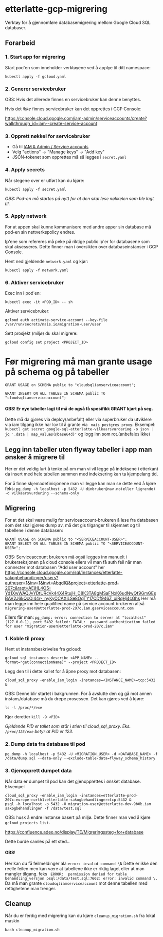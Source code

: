 # etterlatte-gcp-migrering

Verktøy for å gjennomføre databasemigrering mellom Google Cloud SQL databaser. 

## Forarbeid

### 1. Start app for migrering

Start pod'en som inneholder verktøyene ved å applye til ditt namespace:
```
kubectl apply -f gcloud.yaml
```

### 2. Generer servicebruker

OBS: Hvis det allerede finnes en servicebruker kan denne benyttes.

Hvis det _ikke_ finnes servicebruker kan det opprettes i GCP Console:

https://console.cloud.google.com/iam-admin/serviceaccounts/create?walkthrough_id=iam--create-service-account

### 3. Opprett nøkkel for servicebruker

- Gå til [IAM & Admin / Service accounts](https://console.cloud.google.com/iam-admin/serviceaccounts)
- Velg "actions" -> "Manage keys" -> "Add key"
- JSON-tokenet som opprettes må så legges i `secret.yaml`


### 4. Apply secrets

Når stegene over er utført kan du kjøre:

```shell
kubectl apply -f secret.yaml
```

_OBS: Pod-en må startes på nytt for at den skal lese nøkkelen som ble lagt til._


### 5. Apply network

For at appen skal kunne kommunisere med andre apper sin database må pod-en sin nettverkspolicy endres.

Ip'ene som refereres må peke på riktige public ip'er for databasene som skal aksesseres. Dette finner man i oversikten over 
databaseinstanser i GCP Console. 

Hent ned gjeldende `network.yaml` og kjør: 

```shell
kubectl apply -f network.yaml
```


### 6. Aktiver servicebruker

Exec inn i pod'en:
```
kubectl exec -it <POD_ID> -- sh
```

Aktiver servicebruker: 

```shell
gcloud auth activate-service-account --key-file /var/run/secrets/nais.io/migration-user/user
```

Sett prosjekt (miljø) du skal migrere:

```shell
gcloud config set project <PROJECT_ID>
```

# Før migrering må man grante usage på schema og på tabeller
```GRANT USAGE on SCHEMA public to "cloudsqliamserviceaccount";```

```GRANT INSERT ON ALL TABLES IN SCHEMA public TO "cloudsqliamserviceaccount"; ```

#### OBS! Er nye tabeller lagt til må de også få spesifikk GRANT kjørt på seg. 
Dette må da gjøres via deploy(anbefalt) eller via superbruker da utviklere via iam tilgang
ikke har lov til å grante via ` nais postgres proxy`.
Eksempel: 
`kubectl get secret google-sql-etterlatte-vilkaarsvurdering -o json | jq '.data | map_values(@base64d)'`
og logg inn som rot.(anbefales ikke)

## Legg inn tabeller uten flyway tabeller i app man ønsker å migrere til
Her er det veldig lurt å tenke på om man vi vil legge på indeksene i etterkant da 
insert med hele tabellen sammen med indeksering kan ta kjempelang tid.

For å finne skjemadefinisjonene man vil legge kan man se dette ved å kjøre feks:
`pg_dump -h localhost -p 5432 -U dinbruker@nav.no(eller lignende) -d vilkaarsvurdering --schema-only`


## Migrering

For at det skal være mulig for serviceaccount-brukeren å lese fra databasen som det skal gjøres dump av, må det gis tilganger
til skjemaet og til tabellene i denne databasen:

```postgresql
GRANT USAGE on SCHEMA public to "<SERVICEACCOUNT-USER>";
GRANT SELECT ON ALL TABLES IN SCHEMA public TO "<SERVICEACCOUNT-USER>";
```

OBS: Serviceaccount brukeren må også legges inn manuelt i brukerseksjonen på cloud console ellers vil man få auth feil når man connecter mot databasen
"Add user account" her https://console.cloud.google.com/sql/instances/etterlatte-sakogbehandlinger/users?authuser=1&inv=1&invt=AbqdIQ&project=etterlatte-prod-207c&rapt=AEjHL4O5-Yd1XwWAQJvYDtURcVk44X4RtujH_D8K3TA8gMSaFNxK6udNwQf9GmGEsBAV2J6kQcOl44r-_nyKyOCAXiLSe8OgTY17CDf946Z_oiRqHj4cGhs
Her må man legge inn hele quailified name på service account brukeren altså `migrering-user@etterlatte-prod-207c.iam.gserviceaccount.com`

Ellers får man: `pg_dump: error: connection to server at "localhost" (127.0.0.1), port 5432 failed: FATAL:  password authentication failed for user "migration-user@etterlatte-prod-207c.iam"`

### 1. Koble til proxy

Hent ut instansbeskrivelse fra gcloud:

```shell
gcloud sql instances describe <APP_NAME> --format="get(connectionName)" --project <PROJECT_ID>
```

Legg den til i dette kallet for å åpne proxy mot databasen:

```shell
cloud_sql_proxy -enable_iam_login -instances=<INSTANCE_NAME>=tcp:5432 &
```

OBS: Denne blir startet i bakgrunnen. For å avslutte den og gå mot annen instans/database må du drepe prosessen. 
Det kan gjøres ved å kjøre: 

```shell
ls -l /proc/*/exe
```

Kjør deretter `kill -9 <PID>`

_Gjeldende PID er tallet som står i stien til cloud_sql_proxy. Eks. `/proc/123/exe` betyr at PID er 123._

### 2. Dump data fra database til pod

```shell
pg_dump -h localhost -p 5432 -U <MIGRATION_USER> -d <DATABASE_NAME> -f /data/dump.sql --data-only --exclude-table-data=flyway_schema_history
```

### 3. Gjenopprett dumpet data

Når data er dumpet til pod kan det gjenopprettes i ønsket database.
Eksempel
```
cloud_sql_proxy -enable_iam_login -instances=etterlatte-prod-207c:europe-north1:etterlatte-sakogbehandlinger=tcp:5432 &
psql -h localhost -p 5432 -U migration-user@etterlatte-dev-9b0b.iam sakogbehandlinger -f /data/test.sql
```
OBS: husk å endre instanse basert på miljø.
Dette finner man ved å kjøre `gcloud projects list`.

https://confluence.adeo.no/display/TE/Migreringssteg+for+database

Dette burde samles på ett sted...

#### OBS!
Her kan du få feilmeldinger ala `error: invalid command \N`
Dette er ikke den reelle feilen men kan være at tabellene ikke er riktig laget
eller at man mangler tilgang. feks
` ERROR:  permission denied for table behandling_versjon
psql:/data/test.sql:7662: error: invalid command \.`
Da må man grante `cloudsqliamserviceaccount` mot denne tabellen med rettighetene man trenger.

## Cleanup

Når du er ferdig med migrering kan du kjøre `cleanup_migration.sh` fra lokal maskin

```shell
bash cleanup_migration.sh
```
